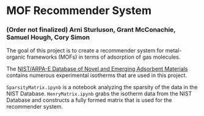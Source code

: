 # MOF Recommender System
### (Order not finalized) Arni Sturluson, Grant McConachie, Samuel Hough, Cory Simon

The goal of this project is to create a recommender system for metal-organic frameworks (MOFs) in terms of adsorption of gas molecules.

The [NIST/ARPA-E Database of Novel and Emerging Adsorbent Materials](https://adsorbents.nist.gov/isodb/index.php#home) contains numerous experimental isotherms that are used in this project.

`SparsityMatrix.ipynb` is a notebook analyzing the sparsity of the data in the NIST Database.
`HenryMatrix.ipynb` grabs the isotherm data from the NIST Database and constructs a fully formed matrix that is used for the recommender system.
